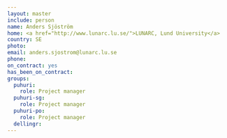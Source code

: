 ```yaml
---
layout: master
include: person
name: Anders Sjöström 
home: <a href="http://www.lunarc.lu.se/">LUNARC, Lund University</a>
country: SE
photo:
email: anders.sjostrom@lunarc.lu.se
phone:
on_contract: yes
has_been_on_contract:
groups:
  puhuri:
    role: Project manager
  puhuri-sg:
    role: Project manager
  puhuri-po:
    role: Project manager
  dellingr:
---
```

